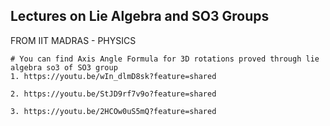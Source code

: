 ## Lectures on Lie Algebra and SO3 Groups
FROM IIT MADRAS - PHYSICS
```
# You can find Axis Angle Formula for 3D rotations proved through lie algebra so3 of SO3 group
1. https://youtu.be/wIn_dlmD8sk?feature=shared
```
```
2. https://youtu.be/StJD9rf7v9o?feature=shared
```
```
3. https://youtu.be/2HCOw0uS5mQ?feature=shared
```




